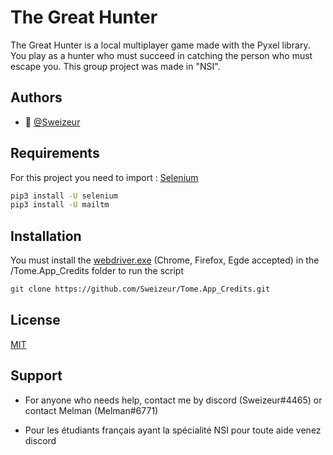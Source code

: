 
# The Great Hunter

The Great Hunter is a local multiplayer game made with the Pyxel library. You play as a hunter who must succeed in catching the person who must escape you. This group project was made in "NSI".




## Authors

- 👤 [@Sweizeur](https://github.com/sweizeur)


## Requirements

For this project you need to import : [Selenium](https://github.com/SeleniumHQ/selenium)

```bash
pip3 install -U selenium
pip3 install -U mailtm
```
## Installation

You must install the [webdriver.exe](https://selenium-python.readthedocs.io/installation.html) (Chrome, Firefox, Egde accepted) in the /Tome.App_Credits folder to run the script

```bash
git clone https://github.com/Sweizeur/Tome.App_Credits.git
```

## License

[MIT](https://choosealicense.com/licenses/mit/)


## Support

- For anyone who needs help, contact me by discord (Sweizeur#4465) or contact Melman (Melman#6771)

- Pour les étudiants français ayant la spécialité NSI pour toute aide venez discord
